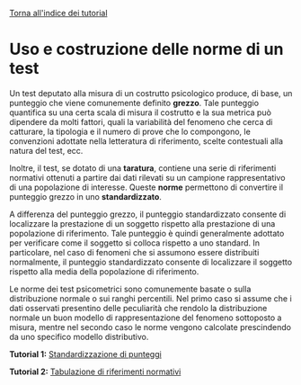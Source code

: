 [Torna all'indice dei tutorial](index.md)

Uso e costruzione delle norme di un test
========================================

Un test deputato alla misura di un costrutto psicologico produce, di base, un punteggio che viene comunemente definito **grezzo**. Tale punteggio quantifica su una certa scala di misura il costrutto e la sua metrica può dipendere da molti fattori, quali la variabilità del fenomeno che cerca di catturare, la tipologia e il numero di prove che lo compongono, le convenzioni adottate nella letteratura di riferimento, scelte contestuali alla natura del test, ecc.

Inoltre, il test, se dotato di una **taratura**, contiene una serie di riferimenti normativi ottenuti a partire dai dati rilevati su un campione rappresentativo di una popolazione di interesse. Queste **norme** permettono di convertire il punteggio grezzo in uno **standardizzato**.

A differenza del punteggio grezzo, il punteggio standardizzato consente di localizzare la prestazione di un soggetto rispetto alla prestazione di una popolazione di riferimento. Tale punteggio è quindi generalmente adottato per verificare come il soggetto si colloca rispetto a uno standard. In particolare, nel caso di fenomeni che si assumono essere distribuiti normalmente, il punteggio standardizzato consente di localizzare il soggetto rispetto alla media della popolazione di riferimento.

Le norme dei test psicometrici sono comunemente basate o sulla distribuzione normale o sui ranghi percentili. Nel primo caso si assume che i dati osservati presentino delle peculiarità che rendolo la distribuzione normale un buon modello di rappresentazione del fenomeno sottoposto a misura, mentre nel secondo caso le norme vengono calcolate prescindendo da uno specifico modello distributivo.

**Tutorial 1:** [Standardizzazione di punteggi](norms1.md)

**Tutorial 2:** [Tabulazione di riferimenti normativi](norms2.md)
